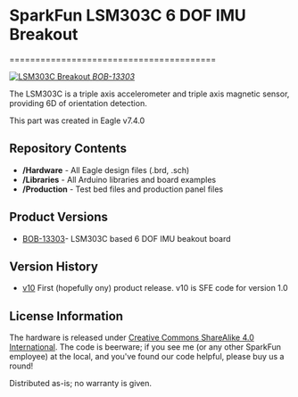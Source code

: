 # SparkFun LSM303C 6 DOF IMU Breakout
========================================

[![LSM303C Breakout](https://cdn.sparkfun.com/r/188-188/assets/parts/1/0/5/6/4/13303-01.jpg)
*BOB-13303*](https://www.sparkfun.com/products/13303)

The LSM303C is a triple axis accelerometer and triple axis magnetic sensor, providing 6D of orientation detection.

This part was created in Eagle v7.4.0

Repository Contents
-------------------

* **/Hardware** - All Eagle design files (.brd, .sch)
* **/Libraries** - All Arduino libraries and board examples
* **/Production** - Test bed files and production panel files

Product Versions
----------------
* [BOB-13303](https://www.sparkfun.com/products/13303)- LSM303C based 6 DOF IMU beakout board

Version History
---------------
* [v10](https://github.com/sparkfun/LSM303C_6_DOF_IMU_Breakout) First (hopefully ony) product release.  v10 is SFE code for version 1.0

License Information
-------------------
The hardware is released under [Creative Commons ShareAlike 4.0 International](https://creativecommons.org/licenses/by-sa/4.0/).
The code is beerware; if you see me (or any other SparkFun employee) at the local, and you've found our code helpful, please buy us a round!

Distributed as-is; no warranty is given.
